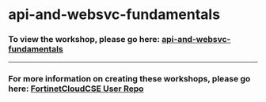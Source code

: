 <h1>api-and-websvc-fundamentals</h1><h3>To view the workshop, please go here: <a href="https://fortinetcloudcse.github.io/api-and-websvc-fundamentals/">api-and-websvc-fundamentals</a></h3><hr><h3>For more information on creating these workshops, please go here: <a href="https://fortinetcloudcse.github.io/UserRepo/">FortinetCloudCSE User Repo</a></h3>